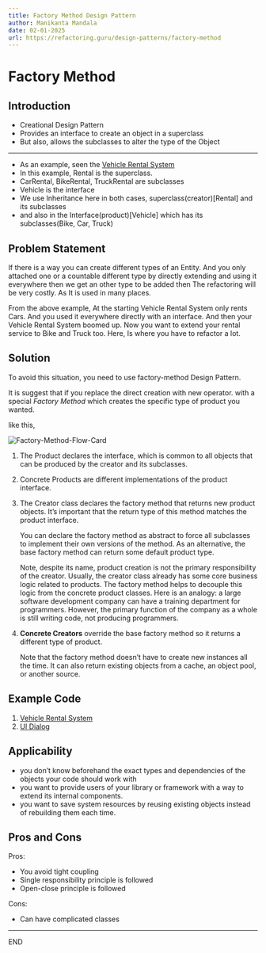 ```yaml
---
title: Factory Method Design Pattern
author: Manikanta Mandala
date: 02-01-2025
url: https://refactoring.guru/design-patterns/factory-method
---
```


# Factory Method

## Introduction

* Creational Design Pattern
* Provides an interface to create an object in a superclass
* But also, allows the subclasses to alter the type of the Object

---

* As an example, seen the [Vehicle Rental System](../code/designpatterns/src/main/java/code/creational/prototype/README.md)
* In this example, Rental is the superclass.
* CarRental, BikeRental, TruckRental are subclasses
* Vehicle is the interface
* We use Inheritance here in both cases, superclass(creator)[Rental] and its subclasses
* and also in the Interface(product)[Vehicle] which has its subclasses(Bike,
  Car, Truck)

## Problem Statement

If there is a way you can create different types of an Entity. And you only
attached one or a countable different type by directly extending and using it
everywhere then we get an other type to be added then The refactoring will be
very costly. As It is used in many places.

From the above example, At the starting Vehicle Rental System only rents Cars.
And you used it everywhere directly with an interface. And then your Vehicle
Rental System boomed up. Now you want to extend your rental service to Bike and
Truck too. Here, Is where you have to refactor a lot. 

## Solution

To avoid this situation, you need to use factory-method Design Pattern.

It is suggest that if you replace the direct creation with new operator. with a
special *Factory Method* which creates the specific type of product you wanted.

like this,

![Factory-Method-Flow-Card](https://refactoring.guru/images/patterns/diagrams/factory-method/structure-indexed.png)

1. The Product declares the interface, which is common to all objects that can
   be produced by the creator and its subclasses.

2. Concrete Products are different implementations of the product interface.

3. The Creator class declares the factory method that returns new product
   objects. It’s important that the return type of this method matches the
   product interface.
   
   You can declare the factory method as abstract to force all subclasses to
   implement their own versions of the method. As an alternative, the base
   factory method can return some default product type.
   
   Note, despite its name, product creation is not the primary responsibility of
   the creator. Usually, the creator class already has some core business logic
   related to products. The factory method helps to decouple this logic from the
   concrete product classes. Here is an analogy: a large software development
   company can have a training department for programmers. However, the primary
   function of the company as a whole is still writing code, not producing
   programmers.

4. **Concrete Creators** override the base factory method so it returns a
   different type of product. 
   
   Note that the factory method doesn’t have to create new instances all the
   time. It can also return existing objects from a cache, an object pool, or
   another source.
   
## Example Code

1. [Vehicle Rental System](../code/designpatterns/src/main/java/code/creational/factory_method/README.md)
2. [UI Dialog](https://refactoring.guru/design-patterns/factory-method)

## Applicability

* you don’t know beforehand the exact types and dependencies of the objects
  your code should work with
* you want to provide users of your library or framework with a way to extend
  its internal components.
* you want to save system resources by reusing existing objects instead of
  rebuilding them each time.

## Pros and Cons

Pros:
* You avoid tight coupling
* Single responsibility principle is followed
* Open-close principle is followed

Cons:
* Can have complicated classes

---
END

